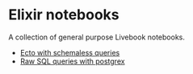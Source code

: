 # Elixir notebooks

A collection of general purpose Livebook notebooks.

- [Ecto with schemaless queries](https://github.com/josecfreittas/elixir-notebooks/blob/main/ecto-with-schemaless-queries.livemd)
- [Raw SQL queries with postgrex](https://github.com/josecfreittas/elixir-notebooks/blob/main/raw-sql-queries-with-postgrex.livemd)
